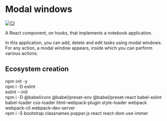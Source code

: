 # Modal windows
[![CI](https://github.com/yigres/modal/actions/workflows/main.yml/badge.svg)](https://github.com/yigres/modal/actions/workflows/main.yml)  

A React component, on hooks, that implements a notebook application.  

In this application, you can add, delete and edit tasks using modal windows. For any action, a modal window appears, inside which you can perform various actions.  

## Ecosystem creation  

npm init -y  
npm i -D eslint  
eslint --init  
npm i -D @babel/core @babel/preset-env @babel/preset-react babel-eslint babel-loader css-loader html-webpack-plugin style-loader webpack webpack-cli   webpack-dev-server  
npm i -S bootstrap classnames popper.js react react-dom use-immer  
